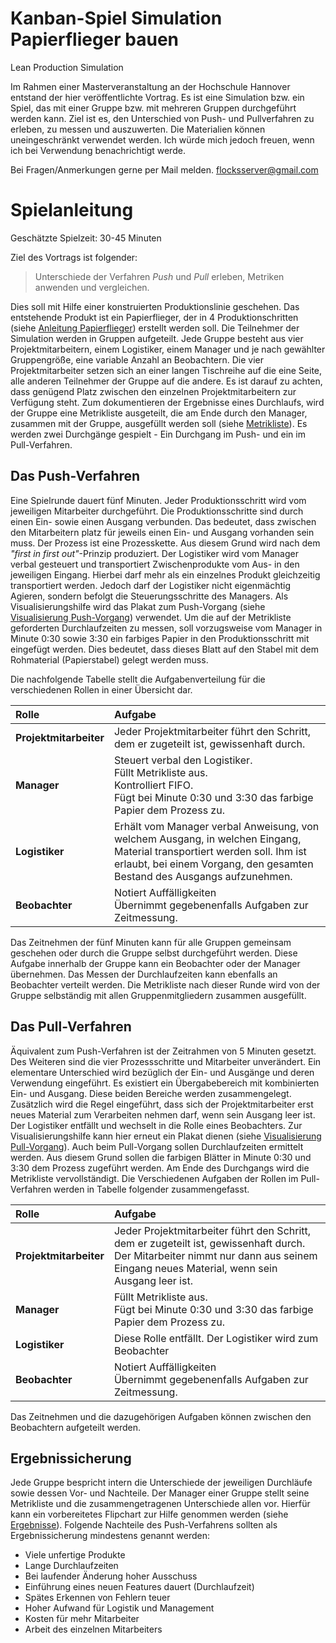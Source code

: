 # Kanban-Spiel Simulation Papierflieger bauen
Lean Production Simulation

Im Rahmen einer Masterveranstaltung an der Hochschule Hannover entstand der hier veröffentlichte Vortrag. Es ist eine Simulation bzw. ein Spiel, das mit einer Gruppe bzw. mit mehreren Gruppen durchgeführt werden kann. Ziel ist es, den Unterschied von Push- und Pullverfahren zu erleben, zu messen und auszuwerten. Die Materialien können uneingeschränkt verwendet werden. Ich würde mich jedoch freuen, wenn ich bei Verwendung benachrichtigt werde.

Bei Fragen/Anmerkungen gerne per Mail melden. flocksserver@gmail.com

# Spielanleitung
Geschätzte Spielzeit: 30-45 Minuten

Ziel des Vortrags ist folgender:
> Unterschiede der Verfahren *Push* und *Pull* erleben, Metriken anwenden und vergleichen.

Dies soll mit Hilfe einer konstruierten Produktionslinie geschehen. Das entstehende Produkt ist ein Papierflieger, der in 4 Produktionschritten (siehe [Anleitung Papierflieger](https://github.com/Flocksserver/kanban-simulation/blob/master/Material/Anleitung_Papierflieger_bauen.jpg)) erstellt werden soll. Die Teilnehmer der Simulation werden in Gruppen aufgeteilt. Jede Gruppe besteht aus vier Projektmitarbeitern, einem Logistiker, einem Manager und je nach gewählter Gruppengröße, eine variable Anzahl an Beobachtern. Die vier Projektmitarbeiter setzen sich an einer langen Tischreihe auf die eine Seite, alle anderen Teilnehmer der Gruppe auf die andere. Es ist darauf zu achten, dass genügend Platz zwischen den einzelnen Projektmitarbeitern zur Verfügung steht. Zum dokumentieren der Ergebnisse eines Durchlaufs, wird der Gruppe eine Metrikliste ausgeteilt, die am Ende durch den Manager, zusammen mit der Gruppe, ausgefüllt werden soll (siehe [Metrikliste](https://github.com/Flocksserver/kanban-simulation/blob/master/Material/MetrikBogen.pdf)). Es werden zwei Durchgänge gespielt - Ein Durchgang im Push- und ein im Pull-Verfahren.

## Das Push-Verfahren
Eine Spielrunde dauert fünf Minuten. Jeder Produktionsschritt wird vom jeweiligen Mitarbeiter durchgeführt. Die Produktionsschritte sind durch einen Ein- sowie einen Ausgang verbunden. Das bedeutet, dass zwischen den Mitarbeitern platz für jeweils einen Ein- und Ausgang vorhanden sein muss. Der Prozess ist eine Prozesskette. Aus diesem Grund wird nach dem *"first in first out"*-Prinzip produziert. Der Logistiker wird vom Manager verbal gesteuert und transportiert Zwischenprodukte vom Aus- in den jeweiligen Eingang. Hierbei darf mehr als ein einzelnes Produkt gleichzeitig transportiert werden. Jedoch darf der Logistiker nicht eigenmächtig Agieren, sondern befolgt die Steuerungsschritte des Managers. Als Visualisierungshilfe wird das Plakat zum Push-Vorgang (siehe [Visualisierung Push-Vorgang](https://github.com/Flocksserver/kanban-simulation/blob/master/Material/Anleitung_Push-Vorgang.jpg)) verwendet. Um die auf der Metrikliste geforderten Durchlaufzeiten zu messen, soll vorzugsweise vom Manager in Minute 0:30 sowie 3:30 ein farbiges Papier in den Produktionsschritt mit eingefügt werden. Dies bedeutet, dass dieses Blatt auf den Stabel mit dem Rohmaterial (Papierstabel) gelegt werden muss.

Die nachfolgende Tabelle stellt die Aufgabenverteilung für die verschiedenen Rollen in einer Übersicht dar.

|     Rolle   |      Aufgabe     |
| :------------- | :------------- | 
| **Projektmitarbeiter**      | Jeder Projektmitarbeiter führt den Schritt, dem er zugeteilt ist, gewissenhaft durch. | 
| **Manager**     |  Steuert verbal den Logistiker. <br> Füllt Metrikliste aus.<br> Kontrolliert FIFO.<br> Fügt bei Minute 0:30 und 3:30 das farbige Papier dem  Prozess zu.|
| **Logistiker** |  Erhält vom Manager verbal Anweisung, von welchem Ausgang, in welchen Eingang, Material transportiert werden soll. Ihm ist erlaubt, bei einem Vorgang, den gesamten Bestand des Ausgangs aufzunehmen.|
| **Beobachter** | Notiert Auffälligkeiten <br> Übernimmt gegebenenfalls Aufgaben zur Zeitmessung.|
Das Zeitnehmen der fünf Minuten kann für alle Gruppen gemeinsam geschehen oder durch die Gruppe selbst durchgeführt werden. Diese Aufgabe innerhalb der Gruppe kann ein Beobachter oder der Manager übernehmen. Das Messen der Durchlaufzeiten kann ebenfalls an Beobachter verteilt werden. Die Metrikliste nach dieser Runde wird von der Gruppe selbständig mit allen Gruppenmitgliedern zusammen ausgefüllt.

## Das Pull-Verfahren
Äquivalent zum Push-Verfahren ist der Zeitrahmen von 5 Minuten gesetzt. Des Weiteren sind die vier Prozessschritte und Mitarbeiter unverändert. Ein elementare Unterschied wird bezüglich der Ein- und Ausgänge und deren Verwendung eingeführt. Es existiert ein Übergabebereich mit kombinierten Ein- und Ausgang. Diese beiden Bereiche werden zusammengelegt. Zusätzlich wird die Regel eingeführt, dass sich der Projektmitarbeiter erst neues Material zum Verarbeiten nehmen darf, wenn sein Ausgang leer ist. Der Logistiker entfällt und wechselt in die Rolle eines Beobachters. Zur Visualisierungshilfe kann hier erneut ein Plakat dienen (siehe [Visualisierung Pull-Vorgang](https://github.com/Flocksserver/kanban-simulation/blob/master/Material/Anleitung_Pull-Vorgang.jpg)). Auch beim Pull-Vorgang sollen Durchlaufzeiten ermittelt werden. Aus diesem Grund sollen die farbigen Blätter in Minute 0:30 und 3:30 dem Prozess zugeführt werden. Am Ende des Durchgangs wird die Metrikliste vervollständigt. Die Verschiedenen Aufgaben der Rollen im Pull-Verfahren werden in Tabelle folgender zusammengefasst.

|     Rolle   |      Aufgabe     |
| :------------- | :------------- | 
| **Projektmitarbeiter**      | Jeder Projektmitarbeiter führt den Schritt, dem er zugeteilt ist, gewissenhaft durch. <br> Der Mitarbeiter nimmt nur dann aus seinem Eingang neues Material, wenn sein Ausgang leer ist. | 
| **Manager**     |  Füllt Metrikliste aus.<br> Fügt bei Minute 0:30 und 3:30 das farbige Papier dem  Prozess zu.|
| **Logistiker** |  Diese Rolle entfällt. Der Logistiker wird zum Beobachter|
| **Beobachter** | Notiert Auffälligkeiten <br> Übernimmt gegebenenfalls Aufgaben zur Zeitmessung.|
Das Zeitnehmen und die dazugehörigen Aufgaben können zwischen den Beobachtern aufgeteilt werden.

## Ergebnissicherung
Jede Gruppe bespricht intern die Unterschiede der jeweiligen Durchläufe sowie dessen Vor- und Nachteile. Der Manager einer Gruppe stellt seine Metrikliste und die zusammengetragenen Unterschiede allen vor. Hierfür kann ein vorbereitetes Flipchart zur Hilfe genommen werden (siehe [Ergebnisse](https://github.com/Flocksserver/kanban-simulation/blob/master/Ergebnisse/Ergebnis_einer_Gruppe.jpg)). Folgende Nachteile des Push-Verfahrens sollten als Ergebnissicherung mindestens genannt werden:

+ Viele unfertige Produkte
+ Lange Durchlaufzeiten
+ Bei laufender Änderung hoher Ausschuss
+ Einführung eines neuen Features dauert (Durchlaufzeit)
+ Spätes Erkennen von Fehlern teuer
+ Hoher Aufwand für Logistik und Management
+ Kosten für mehr Mitarbeiter
+ Arbeit des einzelnen Mitarbeiters